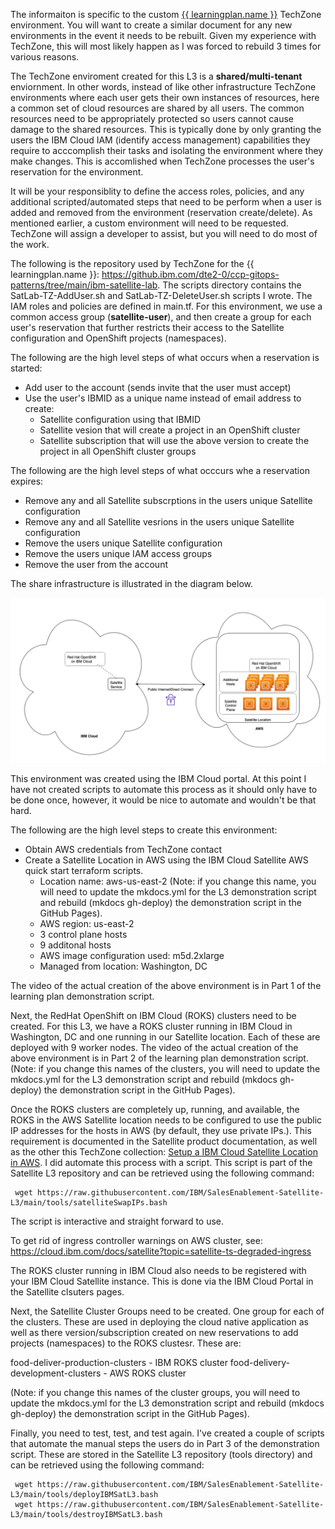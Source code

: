 The informaiton is specific to the custom <a href="https://techzone.ibm.com/collection/se-l3-ibm-cloud-satellite" target="_blank">{{ learningplan.name }}</a> TechZone environment.  You will want to create a similar document for any new environments in the event it needs to be rebuilt.  Given my experience with TechZone, this will most likely happen as I was forced to rebuild 3 times for various reasons.

The TechZone enviroment created for this L3 is a **shared/multi-tenant** enviornment. In other words, instead of like other infrastructure TechZone environments where each user gets their own instances of resources, here a common set of cloud resources are shared by all users.  The common resources need to be appropriately protected so users cannot cause damage to the shared resources.  This is typically done by only granting the users the IBM Cloud IAM (identify access management) capabilities they require to acccomplish their tasks and isolating the environment where they make changes. This is accomlished when TechZone processes the user's reservation for the environment.

It will be your responsiblity to define the access roles, policies, and any additional scripted/automated steps that need to be perform when a user is added and removed from the environment (reservation create/delete).  As mentioned earlier, a custom environment will need to be requested.  TechZone will assign a developer to assist, but you will need to do most of the work.

The following is the repository used by TechZone for the {{ learningplan.name }}: https://github.ibm.com/dte2-0/ccp-gitops-patterns/tree/main/ibm-satellite-lab. The scripts directory contains the SatLab-TZ-AddUser.sh and SatLab-TZ-DeleteUser.sh scripts I wrote.  The IAM roles and policies are defined in main.tf.  For this environment, we use a common access group (**satellite-user**), and then create a group for each user's reservation that further restricts their access to the Satellite configuration and OpenShift projects (namespaces).

The following are the high level steps of what occurs when a reservation is started:

- Add user to the account (sends invite that the user must accept)
- Use the user's IBMID as a unique name instead of email address to create:
  - Satellite configuration using that IBMID
  - Satellite vesion that will create a project in an OpenShift cluster
  - Satellite subscription that will use the above version to create the project in all OpenShift cluster groups

The following are the high level steps of what occcurs whe a reservation expires:

- Remove any and all Satellite subscrptions in the users unique Satellite configuration
- Remove any and all Satellite vesrions in the users unique Satellite configuration
- Remove the users unique Satellite configuration
- Remove the users unique IAM access groups
- Remove the user from the account

The share infrastructure is illustrated in the diagram below.

![](_attachments/L3-Arch2.png)

This environment was created using the IBM Cloud portal. At this point I have not created scripts to automate this process as it should only have to be done once, however, it would be nice to automate and wouldn't be that hard.

The following are the high level steps to create this environment:

- Obtain AWS credentials from TechZone contact
- Create a Satellite Location in AWS using the IBM Cloud Satellite AWS quick start terraform scripts.
  - Location name: aws-us-east-2 (Note: if you change this name, you will need to update the mkdocs.yml for the L3 demonstration script and rebuild (mkdocs gh-deploy) the demonstration script in the GitHub Pages).
  - AWS region: us-east-2
  - 3 control plane hosts
  - 9 additonal hosts
  - AWS image configuration used: m5d.2xlarge
  - Managed from location: Washington, DC

The video of the actual creation of the above environment is in Part 1 of the learning plan demonstration script.

Next, the RedHat OpenShift on IBM Cloud (ROKS) clusters need to be created.  For this L3, we have a ROKS cluster running in IBM Cloud in Washington, DC and one running in our Satellite location. Each of these are deployed with 9 worker nodes. The video of the actual creation of the above environment is in Part 2 of the learning plan demonstration script.  (Note: if you change this names of the clusters, you will need to update the mkdocs.yml for the L3 demonstration script and rebuild (mkdocs gh-deploy) the demonstration script in the GitHub Pages).

Once the ROKS clusters are completely up, running, and available, the ROKS in the AWS Satellite location needs to be configured to use the public IP addresses for the hosts in AWS (by default, they use private IPs.).  This requirement is documented in the Satellite product documentation, as well as the other this TechZone collection: <a href="https://techzone.ibm.com/collection/SetupIBMCloudSatelliteLocationInAWS" target="_blank">Setup a IBM Cloud Satellite Location in AWS</a>.  I did automate this process with a script.  This script is part of the Satellite L3 repository and can be retrieved using the following command:

```
 wget https://raw.githubusercontent.com/IBM/SalesEnablement-Satellite-L3/main/tools/satelliteSwapIPs.bash
```

 The script is interactive and straight forward to use.

 To get rid of ingress controller warnings on AWS cluster, see: https://cloud.ibm.com/docs/satellite?topic=satellite-ts-degraded-ingress

 The ROKS cluster running in IBM Cloud also needs to be registered with your IBM Cloud Satellite instance.  This is done via the IBM Cloud Portal in the Satellite clsuters pages.

 Next, the Satellite Cluster Groups need to be created.  One group for each of the clusters.  These are used in deploying the cloud native application as well as there version/subscription created on new reservations to add projects (namespaces) to the ROKS clustesr.  These are:

 food-deliver-production-clusters - IBM ROKS cluster
 food-delivery-development-clusters - AWS ROKS cluster

 (Note: if you change this names of the cluster groups, you will need to update the mkdocs.yml for the L3 demonstration script and rebuild (mkdocs gh-deploy) the demonstration script in the GitHub Pages).

 Finally, you need to test, test, and test again. I've created a couple of scripts that automate the manual steps the users do in Part 3 of the demonstration script.  These are stored in the Satellite L3 repository (tools directory) and can be retrieved using the following command:

 ```
  wget https://raw.githubusercontent.com/IBM/SalesEnablement-Satellite-L3/main/tools/deployIBMSatL3.bash
  wget https://raw.githubusercontent.com/IBM/SalesEnablement-Satellite-L3/main/tools/destroyIBMSatL3.bash
 ```
